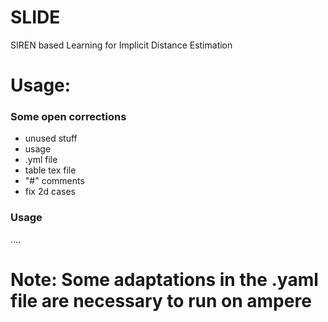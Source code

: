 # SLIDE
SIREN based Learning for Implicit Distance Estimation

# Usage:


### Some open corrections
- unused stuff
- usage
- .yml file
- table tex file
- "#" comments
- fix 2d cases
### Usage 
....
# Note: Some adaptations in the .yaml file are necessary to run on ampere

